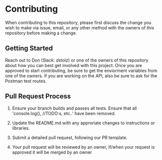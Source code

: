 # Contributing

When contributing to this repository, please first discuss the change you wish to make via issue, email, or any other method with the owners of this repository before making a change.

## Getting Started

Reach out to Don (Slack: _dstolz_) or one of the owners of this repository about how you can best get involved with this project. Once you are approved to start contributing, be sure to get the enviorment variables from one of the owners. If you are working on the API, also be sure to ask for the Postman test routes.

## Pull Request Process

1. Ensure your branch builds and passes all tests. Ensure that all 'console.log(), //TODO:s, etc..' have been removed.

2. Update the README.md with any approriate changes to instructions or libraries.

3. Submit a detailed pull request, following our PR template.

4. Your pull request will be reviewed by an owner, if/when your request is approved it will be merged by an owner
